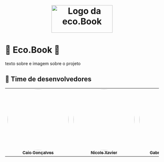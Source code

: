 <h1 align="center">
  <img src="https://i.imgur.com/1sacd8p.png" alt="Logo da eco.Book" width="200" height="90">
</h1>

# 🌱 Eco.Book 🌱
texto sobre
e imagem sobre o projeto



## :juggling_person: Time de desenvolvedores
<table>
  <tr>
  <td align="center"><a href="http://www.linkedin.com/in/caio-vinicius-gon%C3%A7alves-6160911a8"><img style="border-radius: 50%;" 
  src="https://avatars.githubusercontent.com/u/56900094?s=400&u=bf88789596118759cde5958b1017c7d076df6dd6&v=4" 
  width="200px;" alt=""/><br /><sub><b>Caio Gonçalves</b></sub></a><br />
  
  <td align="center"><a href="https://www.instagram.com/_nicolexavier/"><img style="border-radius: 50%;" 
  src="https://avatars.githubusercontent.com/u/88196586?s=400&v=4" 
  width="200px;" alt=""/><br /><sub><b>Nicole Xavier</b></sub></a><br />
  
  <td align="center"><a href="https://www.linkedin.com/in/g-sribeiro/"><img style="border-radius: 50%;" 
  src="https://avatars.githubusercontent.com/u/83046200?s=400&v=4" 
  width="200px;" alt=""/><br /><sub><b>Gabriela de Santana</b></sub></a><br />
  
  <td align="center"><a href="https://www.linkedin.com/in/paivawes/"><img style="border-radius: 50%;" 
  src="https://avatars.githubusercontent.com/u/87864802?s=400&v=4" 
  width="200px;" alt=""/><br /><sub><b>Weslley Paiva</b></sub></a><br />
  
  <td align="center"><a href="https://www.linkedin.com/in/mariana-souza-2a92b9219/"><img style="border-radius: 50%;" 
  src="https://avatars.githubusercontent.com/u/88197570?s=400&v=4" 
  width="200px;" alt=""/><br /><sub><b>Mariana Souza</b></sub></a><br />
  
  <td align="center"><a href="https://www.linkedin.com/in/julio-cesar-bonfim-180836218/"><img style="border-radius: 50%;" 
  src="https://avatars.githubusercontent.com/u/88195108?s=400&v=4" 
  width="200px;" alt=""/><br /><sub><b>Julio Cesar Bonfim</b></sub></a><br />
  </tr>
</table>
